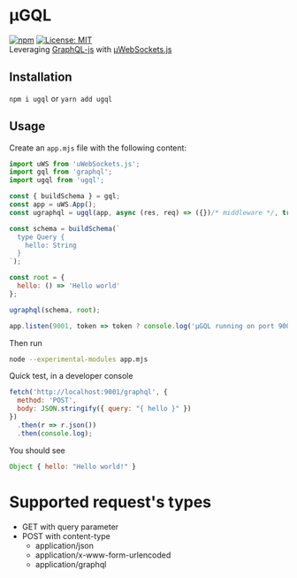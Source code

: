 # µGQL
[![npm](https://img.shields.io/npm/v/ugql.svg?style=flat-square)](https://www.npmjs.com/package/ugql)
[![License: MIT](https://img.shields.io/badge/License-MIT-yellow.svg?style=flat-square)](https://opensource.org/licenses/MIT)  
Leveraging [GraphQL-js](https://github.com/graphql/graphql-js) with [µWebSockets.js](https://github.com/uNetworking/uWebSockets.js)

## Installation

`npm i ugql` or `yarn add ugql`

## Usage

Create an `app.mjs` file with the following content:

```js
import uWS from 'uWebSockets.js';
import gql from 'graphql';
import ugql from 'ugql';

const { buildSchema } = gql;
const app = uWS.App();
const ugraphql = ugql(app, async (res, req) => ({})/* middleware */, true /* cors */);

const schema = buildSchema(`
  type Query {
    hello: String
  }
`);

const root = { 
  hello: () => 'Hello world'
};

ugraphql(schema, root);

app.listen(9001, token => token ? console.log('µGQL running on port 9001') : console.log('µGQL failed to run: port already in use'));
```

Then run
```sh
node --experimental-modules app.mjs
```

Quick test, in a developer console
```js
fetch('http://localhost:9001/graphql', {
  method: 'POST',
  body: JSON.stringify({ query: "{ hello }" })
})
  .then(r => r.json())
  .then(console.log);
```

You should see
```js
Object { hello: "Hello world!" }
```

# Supported request's types
- GET with query parameter
- POST with content-type
    - application/json
    - application/x-www-form-urlencoded
    - application/graphql
